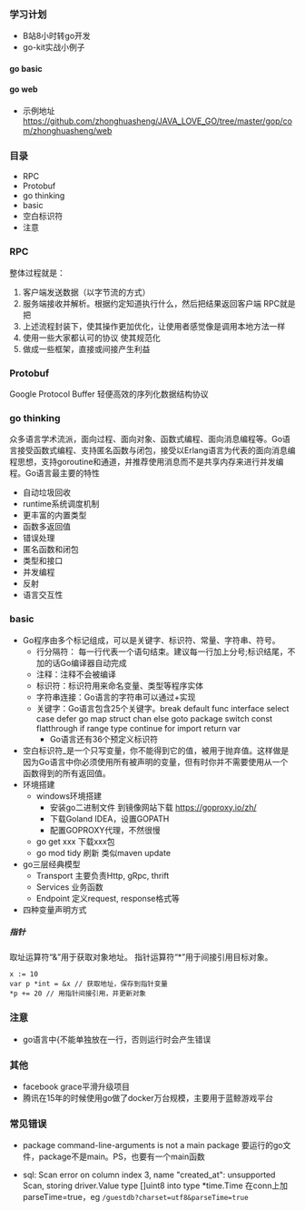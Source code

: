 ### 学习计划
* B站8小时转go开发
* go-kit实战小例子

#### go basic

#### go web
* 示例地址 https://github.com/zhonghuasheng/JAVA_LOVE_GO/tree/master/gop/com/zhonghuasheng/web

### 目录
* RPC
* Protobuf
* go thinking
* basic
* 空白标识符
* 注意

### RPC
整体过程就是：
1. 客户端发送数据（以字节流的方式）
2. 服务端接收并解析。根据约定知道执行什么，然后把结果返回客户端
RPC就是把
1. 上述流程封装下，使其操作更加优化，让使用者感觉像是调用本地方法一样
2. 使用一些大家都认可的协议 使其规范化
3. 做成一些框架，直接或间接产生利益

### Protobuf
Google Protocol Buffer
轻便高效的序列化数据结构协议

### go thinking
众多语言学术流派，面向过程、面向对象、函数式编程、面向消息编程等。Go语言接受函数式编程、支持匿名函数与闭包，接受以Erlang语言为代表的面向消息编程思想，支持goroutine和通道，并推荐使用消息而不是共享内存来进行并发编程。Go语言最主要的特性
* 自动垃圾回收
* runtime系统调度机制
* 更丰富的内置类型
* 函数多返回值
* 错误处理
* 匿名函数和闭包
* 类型和接口
* 并发编程
* 反射
* 语言交互性

### basic
* Go程序由多个标记组成，可以是关键字、标识符、常量、字符串、符号。
    * 行分隔符： 每一行代表一个语句结束。建议每一行加上分号;标识结尾，不加的话Go编译器自动完成
    * 注释：注释不会被编译
    * 标识符：标识符用来命名变量、类型等程序实体
    * 字符串连接：Go语言的字符串可以通过+实现
    * 关键字：Go语言包含25个关键字。break default func interface select case defer go map struct chan else goto package switch const flatthrough if range type continue for import return var
        * Go语言还有36个预定义标识符
* 空白标识符_是一个只写变量，你不能得到它的值，被用于抛弃值。这样做是因为Go语言中你必须使用所有被声明的变量，但有时你并不需要使用从一个函数得到的所有返回值。
* 环境搭建
    * windows环境搭建
        * 安装go二进制文件 到镜像网站下载 https://goproxy.io/zh/
        * 下载Goland IDEA，设置GOPATH
        * 配置GOPROXY代理，不然很慢
    * go get xxx 下载xxx包
    * go mod tidy 刷新 类似maven update
* go三层经典模型
    * Transport 主要负责Http, gRpc, thrift
    * Services 业务函数
    * Endpoint 定义request, response格式等
* 四种变量声明方式

##### 指针
取址运算符“&”用于获取对象地址。
指针运算符“*”用于间接引用目标对象。
```code
x := 10
var p *int = &x // 获取地址，保存到指针变量
*p += 20 // 用指针间接引用，并更新对象
```

### 注意
* go语言中{不能单独放在一行，否则运行时会产生错误

### 其他
* facebook grace平滑升级项目
* 腾讯在15年的时候使用go做了docker万台规模，主要用于蓝鲸游戏平台

### 常见错误
* package command-line-arguments is not a main package
要运行的go文件，package不是main。PS，也要有一个main函数

* sql: Scan error on column index 3, name "created_at": unsupported Scan, storing driver.Value type []uint8 into type *time.Time
在conn上加parseTime=true，eg `/guestdb?charset=utf8&parseTime=true`